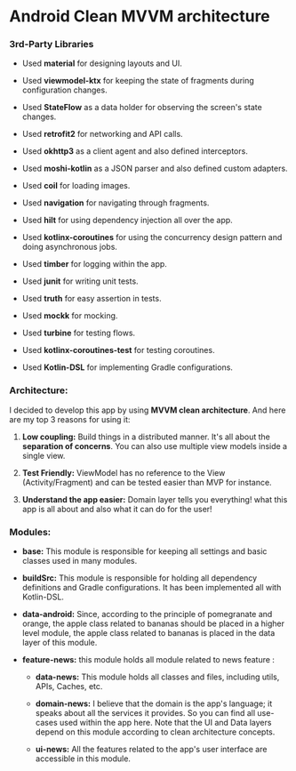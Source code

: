# Android Clean MVVM architecture

### 3rd-Party Libraries

- Used **material** for designing layouts and UI.
  
- Used **viewmodel-ktx** for keeping the state of fragments during configuration changes.
  
- Used **StateFlow** as a data holder for observing the screen's state changes.
  
- Used **retrofit2** for networking and API calls.
  
- Used **okhttp3** as a client agent and also defined interceptors.
  
- Used **moshi-kotlin** as a JSON parser and also defined custom adapters.
  
- Used **coil** for loading images.
  
- Used **navigation** for navigating through fragments.
  
- Used **hilt** for using dependency injection all over the app.
  
- Used **kotlinx-coroutines** for using the concurrency design pattern and doing asynchronous jobs.
  
- Used **timber** for logging within the app.


- Used **junit** for writing unit tests.
  
- Used **truth** for easy assertion in tests.
  
- Used **mockk** for mocking.
  
- Used **turbine** for testing flows.
  
- Used **kotlinx-coroutines-test** for testing coroutines.
    
- Used **Kotlin-DSL** for implementing Gradle configurations.

### Architecture:

I decided to develop this app by using **MVVM clean architecture**. And here are my top 3 reasons for using it:

1. **Low coupling:** Build things in a distributed manner. It's all about the **separation of concerns**. You can also use multiple view models inside a single view.
  
2. **Test Friendly:** ViewModel has no reference to the View (Activity/Fragment) and can be tested easier than MVP for instance.
  
3. **Understand the app easier:** Domain layer tells you everything! what this app is all about and also what it can do for the user!
  

### Modules:

- **base:** This module is responsible for keeping all settings and basic classes used in many modules.
  
- **buildSrc:** This module is responsible for holding all dependency definitions and Gradle configurations. It has been implemented all with Kotlin-DSL.

- **data-android:** Since, according to the principle of pomegranate and orange, the apple class related to bananas should be placed in a higher level module, the apple class related to bananas is placed in the data layer of this module.
 
- **feature-news:** this module holds all module related to news feature : 
 
   - **data-news:** This module holds all classes and files, including utils, APIs, Caches, etc.
  
   - **domain-news:** I believe that the domain is the app's language; it speaks about all the services it provides. So you can find all use-cases used within the app here. Note that the UI and Data layers depend on this module according to clean architecture concepts.
  
   - **ui-news:** All the features related to the app's user interface are accessible in this module.


